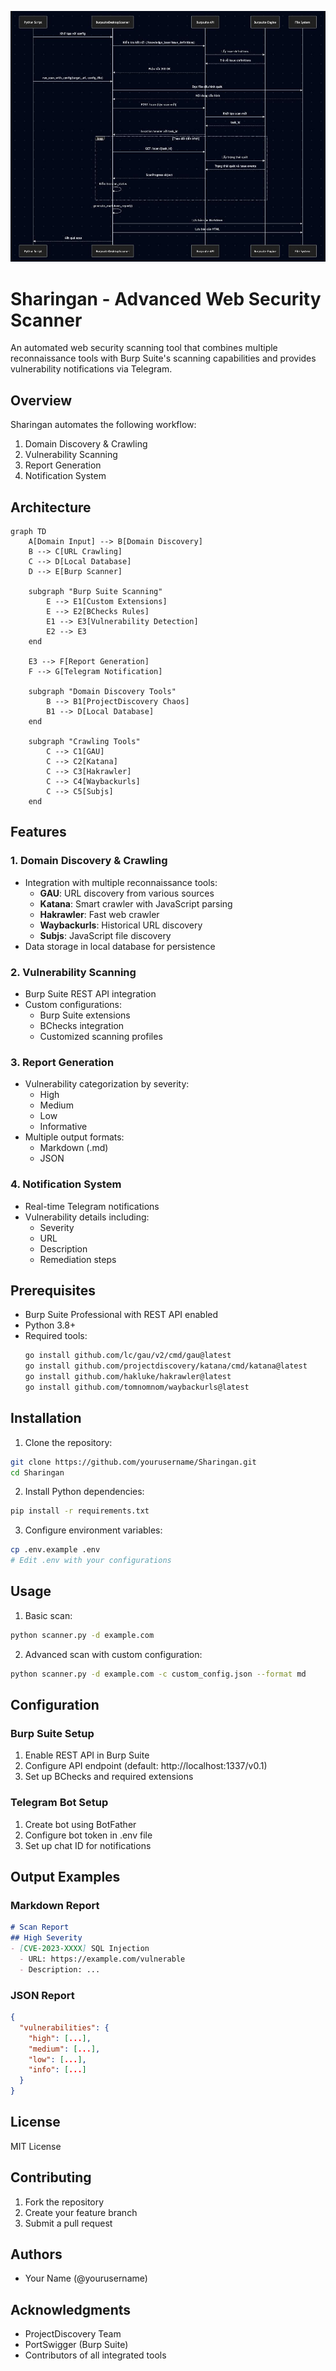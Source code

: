 ![alt text](telegram-cloud-photo-size-5-6294263289865160011-y.jpg)

# Sharingan - Advanced Web Security Scanner

An automated web security scanning tool that combines multiple reconnaissance tools with Burp Suite's scanning capabilities and provides vulnerability notifications via Telegram.

## Overview

Sharingan automates the following workflow:
1. Domain Discovery & Crawling
2. Vulnerability Scanning
3. Report Generation
4. Notification System

## Architecture

```mermaid
graph TD
    A[Domain Input] --> B[Domain Discovery]
    B --> C[URL Crawling]
    C --> D[Local Database]
    D --> E[Burp Scanner]
    
    subgraph "Burp Suite Scanning"
        E --> E1[Custom Extensions]
        E --> E2[BChecks Rules]
        E1 --> E3[Vulnerability Detection]
        E2 --> E3
    end
    
    E3 --> F[Report Generation]
    F --> G[Telegram Notification]
    
    subgraph "Domain Discovery Tools"
        B --> B1[ProjectDiscovery Chaos]
        B1 --> D[Local Database]
    end
    
    subgraph "Crawling Tools"
        C --> C1[GAU]
        C --> C2[Katana]
        C --> C3[Hakrawler]
        C --> C4[Waybackurls]
        C --> C5[Subjs]
    end
```

## Features

### 1. Domain Discovery & Crawling
- Integration with multiple reconnaissance tools:
  - **GAU**: URL discovery from various sources
  - **Katana**: Smart crawler with JavaScript parsing
  - **Hakrawler**: Fast web crawler
  - **Waybackurls**: Historical URL discovery
  - **Subjs**: JavaScript file discovery
- Data storage in local database for persistence

### 2. Vulnerability Scanning
- Burp Suite REST API integration
- Custom configurations:
  - Burp Suite extensions
  - BChecks integration
  - Customized scanning profiles

### 3. Report Generation
- Vulnerability categorization by severity:
  - High
  - Medium
  - Low
  - Informative
- Multiple output formats:
  - Markdown (.md)
  - JSON

### 4. Notification System
- Real-time Telegram notifications
- Vulnerability details including:
  - Severity
  - URL
  - Description
  - Remediation steps

## Prerequisites

- Burp Suite Professional with REST API enabled
- Python 3.8+
- Required tools:
  ```bash
  go install github.com/lc/gau/v2/cmd/gau@latest
  go install github.com/projectdiscovery/katana/cmd/katana@latest
  go install github.com/hakluke/hakrawler@latest
  go install github.com/tomnomnom/waybackurls@latest
  ```

## Installation

1. Clone the repository:
```bash
git clone https://github.com/yourusername/Sharingan.git
cd Sharingan
```

2. Install Python dependencies:
```bash
pip install -r requirements.txt
```

3. Configure environment variables:
```bash
cp .env.example .env
# Edit .env with your configurations
```

## Usage

1. Basic scan:
```bash
python scanner.py -d example.com
```

2. Advanced scan with custom configuration:
```bash
python scanner.py -d example.com -c custom_config.json --format md
```

## Configuration

### Burp Suite Setup
1. Enable REST API in Burp Suite
2. Configure API endpoint (default: http://localhost:1337/v0.1)
3. Set up BChecks and required extensions

### Telegram Bot Setup
1. Create bot using BotFather
2. Configure bot token in .env file
3. Set up chat ID for notifications

## Output Examples

### Markdown Report
```markdown
# Scan Report
## High Severity
- [CVE-2023-XXXX] SQL Injection
  - URL: https://example.com/vulnerable
  - Description: ...
```

### JSON Report
```json
{
  "vulnerabilities": {
    "high": [...],
    "medium": [...],
    "low": [...],
    "info": [...]
  }
}
```

## License

MIT License

## Contributing

1. Fork the repository
2. Create your feature branch
3. Submit a pull request

## Authors

- Your Name (@yourusername)

## Acknowledgments

- ProjectDiscovery Team
- PortSwigger (Burp Suite)
- Contributors of all integrated tools